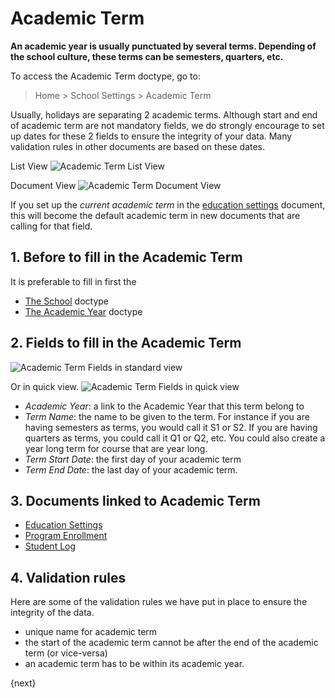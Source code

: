 <!-- add-breadcrumbs -->
# Academic Term

**An academic year is usually punctuated by several terms.  Depending of the school culture, these terms can be semesters, quarters, etc.**

To access the Academic Term doctype, go to:

> Home > School Settings > Academic Term

Usually, holidays are separating 2 academic terms.  Although start and end of academic term are not mandatory fields, we do strongly encourage to set up dates for these 2 fields to ensure the integrity of your data.  Many validation rules in other documents are based on these dates.  

List View
 ![Academic Term List View](/docs/assets/img/school-settings/academic-term-listview.png)

Document View
![Academic Term Document View](/docs/assets/img/school-settings/academic-term-docview.png)

If you set up the *current academic term* in the [education settings](/docs/user/manual/en/education-settings/education-settings) document, this will become the default academic term in new documents that are calling for that field.

## 1. Before to fill in the Academic Term
It is preferable to fill in first the

* [The School](/docs/user/manual/en/education-settings/01_school) doctype
* [The Academic Year](/docs/user/manual/en/education-settings/02_academic-year) doctype

## 2. Fields to fill in the Academic Term  

![Academic Term Fields in standard view](/docs/assets/img/school-settings/academic-term-fields.png)

Or in quick view.
![Academic Term Fields in quick view](/docs/assets/img/school-settings/academic-term-fields-2.png)

* *Academic Year*: a link to the Academic Year that this term belong to
* *Term Name*: the name to be given to the term.  For instance if you are having semesters as terms, you would call it S1 or S2.  If you are having quarters as terms, you could call it Q1 or Q2, etc.  You could also create a year long term for course that are year long.  
* *Term Start Date*: the first day of your academic term
* *Term End Date*: the last day of your academic term.

## 3. Documents linked to Academic Term

* [Education Settings](/docs/user/manual/en/education-settings/education-settings)
* [Program Enrollment](/docs/user/manual/en/schedule/program-enrollment)
* [Student Log](/docs/user/manual/en/student/student-log)

## 4. Validation rules
Here are some of the validation rules we have put in place to ensure the integrity of the data.

* unique name for academic term
* the start of the academic term cannot be after the end of the academic term (or vice-versa)
* an academic term has to be within its academic year.


{next}
